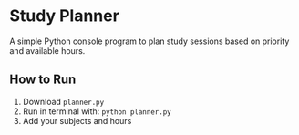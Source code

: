 # Study Planner

A simple Python console program to plan study sessions based on priority and available hours.

## How to Run
1. Download `planner.py`  
2. Run in terminal with: `python planner.py`
3. Add your subjects and hours
